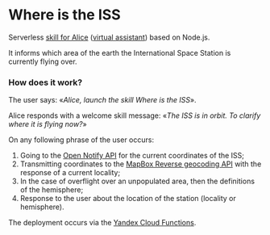 # Where is the ISS

Serverless [skill for Alice](https://dialogs.yandex.com/store/skills/3b4d3762-gde-mks) ([virtual assistant](<https://en.wikipedia.org/wiki/Alice_(virtual_assistant)>)) based on Node.js.

It informs which area of the earth the International Space Station is currently flying over.

### How does it work?

The user says: «_Alice, launch the skill Where is the ISS_».

Alice responds with a welcome skill message: «_The ISS is in orbit. To clarify where it is flying now?_»

On any following phrase of the user occurs:

1. Going to the [Open Notify API](http://open-notify.org/Open-Notify-API/ISS-Location-Now/) for the current coordinates of the ISS;
2. Transmitting coordinates to the [MapBox Reverse geocoding API](https://docs.mapbox.com/api/search/geocoding/#reverse-geocoding) with the response of a current locality;
3. In the case of overflight over an unpopulated area, then the definitions of the hemisphere;
4. Response to the user about the location of the station (locality or hemisphere).

The deployment occurs via the [Yandex Cloud Functions](https://cloud.yandex.com/en/services/functions).
